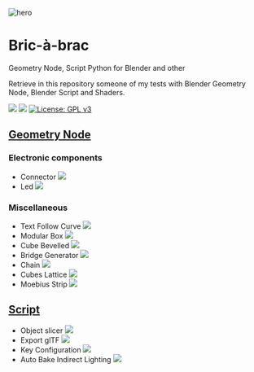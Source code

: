 ![hero](https://user-images.githubusercontent.com/54265936/167176789-f8f22c5e-e2d3-4b66-94c9-7524ce19b9d4.png)

# Bric-à-brac

Geometry Node, Script Python for Blender and other

Retrieve in this repository someone of my tests with Blender Geometry Node, Blender Script and Shaders.

<img src="https://img.shields.io/badge/Blender-3.1.0-green" /> <img src="https://img.shields.io/badge/Python-3.10-blue" /> [![License: GPL v3](https://img.shields.io/badge/License-GPL%20v3-blue.svg)](http://www.gnu.org/licenses/gpl-3.0)

## [Geometry Node](/Geometry%20Node)

### Electronic components

- Connector [<img src="https://img.shields.io/badge/Download-grey" />](https://github.com/Franck-Demongin/Bricabrac/raw/main/Geometry%20Node/gnx_electronic_connector.blend)
- Led [<img src="https://img.shields.io/badge/Download-grey" />](https://github.com/Franck-Demongin/Bricabrac/raw/main/Geometry%20Node/gnx_electronic_led.blend)

### Miscellaneous

- Text Follow Curve [<img src="https://img.shields.io/badge/Download-grey" />](https://github.com/Franck-Demongin/Bricabrac/raw/main/Geometry%20Node/gnx_text_follow_curve.blend)
- Modular Box [<img src="https://img.shields.io/badge/Download-grey" />](https://github.com/Franck-Demongin/Bricabrac/raw/main/Geometry%20Node/gnx_modular_box.blend)
- Cube Bevelled [<img src="https://img.shields.io/badge/Download-grey" />](https://github.com/Franck-Demongin/Bricabrac/raw/main/Geometry%20Node/gnx_cube_beveled.blend)
- Bridge Generator [<img src="https://img.shields.io/badge/Download-grey" />](https://github.com/Franck-Demongin/Bricabrac/raw/main/Geometry%20Node/gnx_bridge.blend)
- Chain [<img src="https://img.shields.io/badge/Download-grey" />](https://github.com/Franck-Demongin/Bricabrac/raw/main/Geometry%20Node/gnx_chain.blend)
- Cubes Lattice [<img src="https://img.shields.io/badge/Download-grey" />](https://github.com/Franck-Demongin/Bricabrac/raw/main/Geometry%20Node/gnx_cubes_lattice.blend)
- Moebius Strip [<img src="https://img.shields.io/badge/Download-grey" />](https://github.com/Franck-Demongin/Bricabrac/raw/main/Geometry%20Node/gnx_moebius.blend)

## [Script](/Script)

- Object slicer [<img src="https://img.shields.io/badge/Download-grey" />](https://github.com/Franck-Demongin/Bricabrac/raw/main/Script/object_slicer.py)
- Export glTF [<img src="https://img.shields.io/badge/Download-grey" />](https://github.com/Franck-Demongin/Bricabrac/raw/main/Script/export_gltf.py)
- Key Configuration [<img src="https://img.shields.io/badge/Download-grey" />](https://github.com/Franck-Demongin/Bricabrac/raw/main/Script/keyconfig_list.py)
- Auto Bake Indirect Lighting [<img src="https://img.shields.io/badge/Download-grey" />](https://github.com/Franck-Demongin/Bricabrac/raw/main/Script/auto_bake_indirect_lighting.py)

